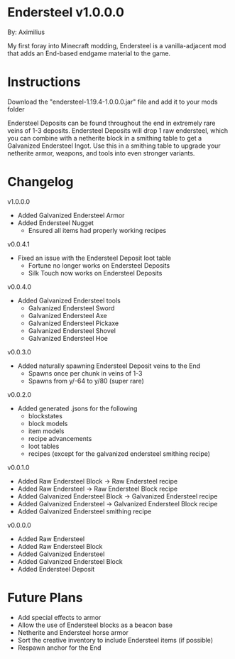 # Endersteel v1.0.0.0
By: Aximilius

My first foray into Minecraft modding, Endersteel is a vanilla-adjacent mod that adds an End-based endgame material to the game.

# Instructions
Download the "endersteel-1.19.4-1.0.0.0.jar" file and add it to your mods folder

Endersteel Deposits can be found throughout the end in extremely rare veins of 1-3 deposits. Endersteel Deposits will drop 1 raw endersteel, which you can combine with a netherite block in a smithing table to get a Galvanized Endersteel Ingot. Use this in a smithing table to upgrade your netherite armor, weapons, and tools into even stronger variants.

# Changelog
v1.0.0.0
- Added Galvanized Endersteel Armor
- Added Endersteel Nugget
  - Ensured all items had properly working recipes

v0.0.4.1
- Fixed an issue with the Endersteel Deposit loot table
  - Fortune no longer works on Endersteel Deposits
  - Silk Touch now works on Endersteel Deposits

v0.0.4.0
- Added Galvanized Endersteel tools
  - Galvanized Endersteel Sword
  - Galvanized Endersteel Axe
  - Galvanized Endersteel Pickaxe
  - Galvanized Endersteel Shovel
  - Galvanized Endersteel Hoe

v0.0.3.0
- Added naturally spawning Endersteel Deposit veins to the End
  - Spawns once per chunk in veins of 1-3
  - Spawns from y/-64 to y/80 (super rare)

v0.0.2.0
- Added generated .jsons for the following
  - blockstates
  - block models
  - item models
  - recipe advancements
  - loot tables
  - recipes (except for the galvanized endersteel smithing recipe)

v0.0.1.0
- Added Raw Endersteel Block -> Raw Endersteel recipe
- Added Raw Endersteel -> Raw Endersteel Block recipe
- Added Galvanized Endersteel Block -> Galvanized Endersteel recipe
- Added Galvanized Endersteel -> Galvanized Endersteel Block recipe
- Added Galvanized Endersteel smithing recipe

v0.0.0.0
- Added Raw Endersteel
- Added Raw Endersteel Block
- Added Galvanized Endersteel
- Added Galvanized Endersteel Block
- Added Endersteel Deposit

# Future Plans
- Add special effects to armor
- Allow the use of Endersteel blocks as a beacon base
- Netherite and Endersteel horse armor
- Sort the creative inventory to include Endersteel items (if possible)
- Respawn anchor for the End